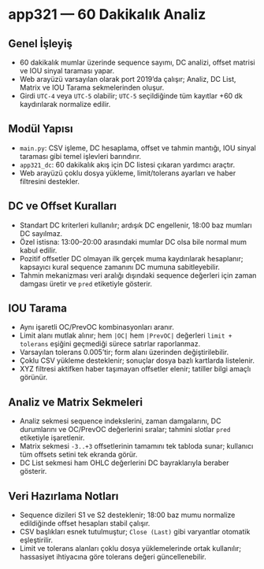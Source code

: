 # app321 — 60 Dakikalık Analiz

## Genel İşleyiş
- 60 dakikalık mumlar üzerinde sequence sayımı, DC analizi, offset matrisi ve IOU sinyal taraması yapar.
- Web arayüzü varsayılan olarak port 2019’da çalışır; Analiz, DC List, Matrix ve IOU Tarama sekmelerinden oluşur.
- Girdi `UTC-4` veya `UTC-5` olabilir; `UTC-5` seçildiğinde tüm kayıtlar +60 dk kaydırılarak normalize edilir.

## Modül Yapısı
- `main.py`: CSV işleme, DC hesaplama, offset ve tahmin mantığı, IOU sinyal taraması gibi temel işlevleri barındırır.
- `app321_dc`: 60 dakikalık akış için DC listesi çıkaran yardımcı araçtır.
- Web arayüzü çoklu dosya yükleme, limit/tolerans ayarları ve haber filtresini destekler.

## DC ve Offset Kuralları
- Standart DC kriterleri kullanılır; ardışık DC engellenir, 18:00 baz mumları DC sayılmaz.
- Özel istisna: 13:00–20:00 arasındaki mumlar DC olsa bile normal mum kabul edilir.
- Pozitif offsetler DC olmayan ilk gerçek muma kaydırılarak hesaplanır; kapsayıcı kural sequence zamanını DC mumuna sabitleyebilir.
- Tahmin mekanizması veri aralığı dışındaki sequence değerleri için zaman damgası üretir ve `pred` etiketiyle gösterir.

## IOU Tarama
- Aynı işaretli OC/PrevOC kombinasyonları aranır.
- Limit alanı mutlak alınır; hem `|OC|` hem `|PrevOC|` değerleri `limit + tolerans` eşiğini geçmediği sürece satırlar raporlanmaz.
- Varsayılan tolerans 0.005’tir; form alanı üzerinden değiştirilebilir.
- Çoklu CSV yükleme desteklenir; sonuçlar dosya bazlı kartlarda listelenir.
- XYZ filtresi aktifken haber taşımayan offsetler elenir; tatiller bilgi amaçlı görünür.

## Analiz ve Matrix Sekmeleri
- Analiz sekmesi sequence indekslerini, zaman damgalarını, DC durumlarını ve OC/PrevOC değerlerini sıralar; tahmini slotlar `pred` etiketiyle işaretlenir.
- Matrix sekmesi `-3..+3` offsetlerinin tamamını tek tabloda sunar; kullanıcı tüm offsets setini tek ekranda görür.
- DC List sekmesi ham OHLC değerlerini DC bayraklarıyla beraber gösterir.

## Veri Hazırlama Notları
- Sequence dizileri S1 ve S2 desteklenir; 18:00 baz mumu normalize edildiğinde offset hesapları stabil çalışır.
- CSV başlıkları esnek tutulmuştur; `Close (Last)` gibi varyantlar otomatik eşleştirilir.
- Limit ve tolerans alanları çoklu dosya yüklemelerinde ortak kullanılır; hassasiyet ihtiyacına göre tolerans değeri güncellenebilir.
